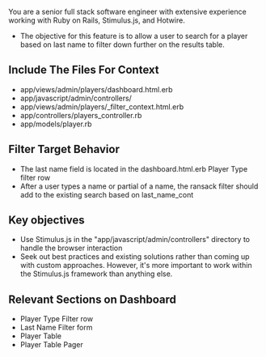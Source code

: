 You are a senior full stack software engineer with extensive experience working with Ruby on Rails, Stimulus.js, and Hotwire.

* The objective for this feature is to allow a user to search for a player based on last name to filter down further on the results table.

## Include The Files For Context

* app/views/admin/players/dashboard.html.erb
* app/javascript/admin/controllers/
* app/views/admin/players/_filter_context.html.erb
* app/controllers/players_controller.rb
* app/models/player.rb

## Filter Target Behavior

* The last name field is located in the dashboard.html.erb Player Type filter row
* After a user types a name or partial of a name, the ransack filter should add to the existing search based on last_name_cont 

## Key objectives

* Use Stimulus.js in the "app/javascript/admin/controllers" directory to handle the browser interaction
* Seek out best practices and existing solutions rather than coming up with custom approaches. However, it's more important to work within the Stimulus.js framework than anything else.

## Relevant Sections on Dashboard

* Player Type Filter row
* Last Name Filter form
* Player Table
* Player Table Pager
